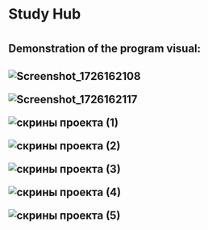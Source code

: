 <h1>Study Hub<h1>

<h2>Demonstration of the program visual: <h2>

![Screenshot_1726162108](https://github.com/user-attachments/assets/63bc62eb-aa1a-42a3-bddc-7df88f4b5074)

![Screenshot_1726162117](https://github.com/user-attachments/assets/867d7d48-9f5a-44aa-8fbf-c2fc8808e798)

![скрины проекта (1)](https://github.com/user-attachments/assets/26aafc3a-570f-450a-ae65-af090466b0e4)

![скрины проекта (2)](https://github.com/user-attachments/assets/96de920b-7048-40c0-a1a9-21d6fcc430b1)

![скрины проекта (3)](https://github.com/user-attachments/assets/29d820a6-8e16-459f-8689-f858a7f77d2c)

![скрины проекта (4)](https://github.com/user-attachments/assets/ab4f8b10-11ca-4d09-8ceb-077adec823c4)

![скрины проекта (5)](https://github.com/user-attachments/assets/b6a46ddc-44c0-4cb9-8a28-7fbd921f98f5)
